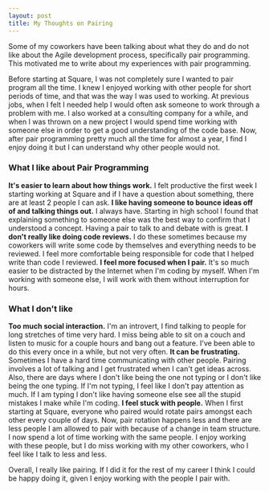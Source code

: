 ```yaml
---
layout: post
title: My Thoughts on Pairing
---
```


Some of my coworkers have been talking about what they do and do not like about the Agile development process, specifically pair programming.  This motivated me to write about my experiences with pair programming.  

Before starting at Square, I was not completely sure I wanted to pair program all the time.  I knew I enjoyed working with other people for short periods of time, and that was the way I was used to working.  At previous jobs, when I felt I needed help I would often ask someone to work through a problem with me.  I also worked at a consulting company for a while, and when I was thrown on a new project I would spend time working with someone else in order to get a good understanding of the code base.  Now, after pair programming pretty much all the time for almost a year, I find I enjoy doing it but I can understand why other people would not.  

### What I like about Pair Programming

**It's easier to learn about how things work.**  I felt productive the first week I starting working at Square and if I have a question about something, there are at least 2 people I can ask.
**I like having someone to bounce ideas off of and talking things out.**  I always have.  Starting in high school I found that explaining something to someone else was the best way to confirm that I understood a concept.  Having a pair to talk to and debate with is great.
**I don't really like doing code reviews.**  I do these sometimes because my coworkers will write some code by themselves and everything needs to be reviewed.  I feel more comfortable being responsible for code that I helped write than code I reviewed.
**I feel more focused when I pair.**  It's so much easier to be distracted by the Internet when I'm coding by myself.  When I'm working with someone else, I will work with them without interruption for hours.  

### What I don't like

**Too much social interaction.**  I'm an introvert, I find talking to people for long stretches of time very hard.  I miss being able to sit on a couch and listen to music for a couple hours and bang out a feature.  I've been able to do this every once in a while, but not very often.
**It can be frustrating.**  Sometimes I have a hard time communicating with other people.  Pairing involves a lot of talking and I get frustrated when I can't get ideas across.  Also, there are days where I don't like being the one not typing or I don't like being the one typing.  If I'm not typing, I feel like I don't pay attention as much.  If I am typing I don't like having someone else see all the stupid mistakes I make while I'm coding.
**I feel stuck with people.**  When I first starting at Square, everyone who paired would rotate pairs amongst each other every couple of days.  Now, pair rotation happens less and there are less people I am allowed to pair with because of a change in team structure.  I now spend a lot of time working with the same people.  I enjoy working with these people, but I do miss working with my other coworkers, who I feel like I talk to less and less.

Overall, I really like pairing.  If I did it for the rest of my career I think I could be happy doing it, given I enjoy working with the people I pair with.